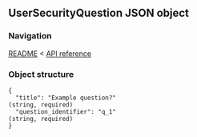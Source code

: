 ## UserSecurityQuestion JSON object

### Navigation
[README](../../README.md)
<
[API reference](../api_reference.md)

### Object structure
```
{
  "title": "Example question?"                                                  (string, required)
  "question_identifier": "q_1"                                                  (string, required)
}
```
